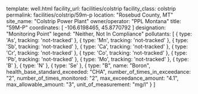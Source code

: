 template: well.html
facility_url: facilities/colstrip
facility_class: colstrip
permalink: facilities/colstrip/59m-p
location: "Rosebud County, MT"
site_name: "Colstrip Power Plant"
owner/operator: "PPL Montana"
title: "59M-P"
coordinates: [
  -106.6198465,
  45.8770792
]
designation: "Monitoring Point"
legend: "Neither,  Not In Compliance"
pollutants: [
    {
      type: 'As',
      tracking: 'not-tracked'
    },
    {
      type: 'Mn',
      tracking: 'not-tracked'
    },
    {
      type: 'Sb',
      tracking: 'not-tracked'
    },
    {
      type: 'Ca',
      tracking: 'not-tracked'
    },
    {
      type: 'Cr',
      tracking: 'not-tracked'
    },
    {
      type: 'Co',
      tracking: 'not-tracked'
    },
    {
      type: 'Pb',
      tracking: 'not-tracked'
    },
    {
      type: 'Mo',
      tracking: 'not-tracked'
    },
    {
      type: 'B'
    },
    {
      type: 'N'
    },
    {
      type: 'Se'
    },  {
  type: "B",
  name: "Boron",
  health_base_standard_exceeded: "CHA",
  number_of_times_in_exceedance: "2",
  number_of_times_monitored: "2",
  max_exceedance_amount: "4.1",
  max_allowable_amount: "3",
  unit_of_measurement: "mg/l"
  }
]
